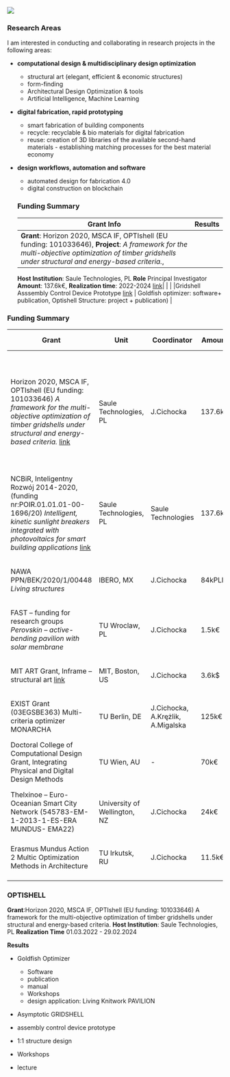 
![](./assets/graphics-master-areas.png)
### **Research Areas**


I am interested in conducting and collaborating in research projects  in the following areas:

- **computational design & multidisciplinary design optimization**
	- structural art (elegant, efficient & economic structures)
	- form-finding
	- Architectural Design Optimization & tools
	- Artificial Intelligence, Machine Learning

- **digital fabrication, rapid prototyping**
	- smart fabrication of building components
	- recycle: recyclable & bio materials for digital fabrication
	- reuse: creation of 3D libraries of the available second-hand materials - establishing matching processes for the best material economy

- **design workflows, automation and software**
	- automated design for fabrication 4.0
	- digital construction on blockchain

	### **Funding Summary**

	|Grant Info | Results|
	| -----| -------|
	|**Grant**: Horizon 2020, MSCA IF, OPTIshell (EU funding: 101033646), **Project**: *A framework for the multi-objective optimization of timber gridshells under structural and energy-based criteria.*,
	**Host Institution**:  Saule Technologies, PL
	**Role** Principal Investigator
	**Amount**: 137.6k€,
	**Realization time**: 2022-2024
	 [link](https://cordis.europa.eu/project/id/101033646)|   |  | |Gridshell Asssembly Control Device Prototype [link](https://fabacademy.org/2023/labs/ciudadmexico/students/judyta-cichocka/projects/final-project/#final-project-implemented-solution) | Goldfish optimizer: software+ publication, Optishell Structure: project + publication) |


### **Funding Summary**

|Grant | Unit | Coordinator  |Amount | Realization Time| Results|
| -----| ----| ------------ | ------| ----------------| -------|
| Horizon 2020, MSCA IF, OPTIshell (EU funding: 101033646) *A framework for the multi-objective optimization of timber gridshells under structural and energy-based criteria.* [link](https://cordis.europa.eu/project/id/101033646)| Saule Technologies, PL|   J.Cichocka | 137.6k€ | 2022-2024|Gridshell Asssembly Control Device Prototype [link](https://fabacademy.org/2023/labs/ciudadmexico/students/judyta-cichocka/projects/final-project/#final-project-implemented-solution), Goldfish optimizer: software+ publication, Optishell Structure: project + publication)
| NCBiR, Inteligentny Rozwój 2014-2020, (funding nr:POIR.01.01.01-00-1696/20)  *Intelligent, kinetic sunlight breakers integrated with photovoltaics for smart building applications* [link](https://cordis.europa.eu/project/id/101033646)| Saule Technologies, PL|   Saule Technologies | 137.6k€ | 2021-2023| publication, patent submission, EU design patent|
| NAWA PPN/BEK/2020/1/00448 *Living structures*| IBERO, MX| J.Cichocka | 84kPLN | 2021-2022| project proposal for a installation for art festivals|
| FAST – funding for research groups *Perovskin – active-bending pavilion with solar membrane*| TU Wroclaw, PL|  J.Cichocka | 1.5k€ | 2020| project proposal for the city of Wroclaw|
| MIT ART Grant, Inframe – structural art [link](https://arts.mit.edu/camit/funding/)| MIT, Boston, US|  J.Cichocka | 3.6k$ | 2019| theis, realized project, public event|
| EXIST Grant (03EGSBE363) Multi-criteria optimizer MONARCHA| TU Berlin, DE|  J.Cichocka, A.Krężlik, A.Migalska | 125k€ | 2016-2017| spin-off Parametric Support UG|
| Doctoral College of Computational Design Grant, Integrating Physical and Digital Design Methods| TU Wien, AU| - | 70k€ | 2016 - not realized (EXIST grant required full-time engagement)| -|
| Thelxinoe – Euro-Oceanian Smart City Network (545783-EM-1-2013-1-ES-ERA MUNDUS- EMA22)|University of Wellington, NZ|  J.Cichocka | 24k€ | 2014-2016| Silvereye optimizer : software + publication|
| Erasmus Mundus Action 2 Multic Optimization Methods in Architecture| TU Irkutsk, RU|  J.Cichocka | 11.5k€ | 2013-2014| publication + workshops + art project|


### **OPTISHELL**

**Grant**:Horizon 2020, MSCA IF, OPTIshell (EU funding: 101033646) A framework for the multi-objective optimization of timber gridshells under structural and energy-based criteria.
**Host Institution**: Saule Technologies, PL
**Realization Time** 01.03.2022 - 29.02.2024

**Results**

 - Goldfish Optimizer
	- Software
	- publication
	- manual
	- Workshops
	- design application: Living Knitwork PAVILION

- Asymptotic GRIDSHELL
 - assembly control device prototype
 - 1:1 structure design
 - Workshops
 - lecture
